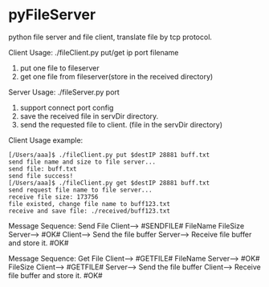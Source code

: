 # pyFileServer
python file server and file client, translate file by tcp protocol. 

Client Usage:
./fileClient.py put/get ip port filename
1. put one file to fileserver
2. get one file from fileserver(store in the received directory)

Server Usage:
./fileServer.py port
1. support connect port config
2. save the received file in servDir directory.
3. send the requested file to client. (file in the servDir directory)

Client Usage example:
```
[/Users/aaa]$ ./fileClient.py put $destIP 28881 buff.txt
send file name and size to file server...
send file: buff.txt
send file success!
[/Users/aaa]$ ./fileClient.py get $destIP 28881 buff.txt
send request file name to file server...
receive file size: 173756
file existed, change file name to buff123.txt
receive and save file: ./received/buff123.txt
```


Message Sequence: Send File
Client-->
  #SENDFILE#
  FileName
  FileSize
Server-->
  #OK#
Client--> Send the file buffer
Server--> Receive file buffer and store it.
  #OK#

Message Sequence: Get File
Client-->
  #GETFILE#
  FileName
Server-->
  #OK#
  FileSize
Client-->
  #GETFILE#
Server--> Send the file buffer
Client--> Receive file buffer and store it.
  #OK#
